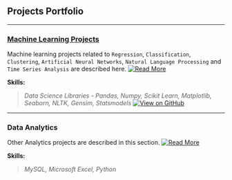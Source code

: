 ## Projects Portfolio

---

### [Machine Learning Projects](https://github.com/bhu74/Machine-Learning.git)

Machine learning projects related to `Regression`, `Classification`, `Clustering`, `Artificial Neural Networks`, `Natural Language Processing` and `Time Series Analysis` are described here. 
[![Read More](https://img.shields.io/badge/Read%20More-8A2BE2)](https://github.com/bhu74/Machine-Learning.git)

**Skills:**
> *Data Science Libraries - Pandas, Numpy, Scikit Learn, Matplotlib, Seaborn, NLTK, Gensim, Statsmodels*
[![View on GitHub](https://img.shields.io/badge/GitHub-View_on_GitHub-blue?logo=GitHub)](https://github.com/bhu74/Machine-Learning.git)

---

### Data Analytics
Other Analytics projects are described in this section. 
[![Read More](https://img.shields.io/badge/Read%20More-8A2BE2)](https://github.com/bhu74/Machine-Learning.git)

**Skills:**
> *MySQL, Microsoft Excel, Python*
